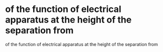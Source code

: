 # of the function of electrical apparatus at the height of the separation from

of the function of electrical apparatus at the height of the separation from